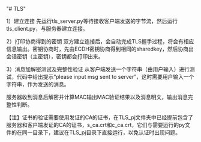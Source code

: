 "# TLS" 

1）建立连接
先运行tls_server.py等待接收客户端发送的字节流，然后运行tls_client.py，与服务器建立连接。

2）打印协商得到的密钥
双方建立连接后，会自动完成TLS握手过程，将会有相应信息输出。密钥协商时，先由ECDH密钥协商得到相同的sharedkey，然后协商出会话密钥（主密钥），密钥都会打印出来。
 
3）消息加解密测试及完整性验证
从客户端发送一个字符串（由用户输入）进行测试，代码中给出提示“please input msg sent to server”，这时需要用户输入一个字符串，作为发送的消息。
 
服务器收到消息后解密并计算MAC输出MAC验证结果以及消息明文，输出消息完整性判断。
 
【注】证书的验证需要使用发证的CA的证书，在TLS_pj文件夹中已经提前包含了服务器和客户端发证的CA的证书，s_ca.crt和c_ca.crt，它们与需要运行的py文件的在同一目录下，建议在TLS_pj目录下直接运行，以免认证时出现问题。

